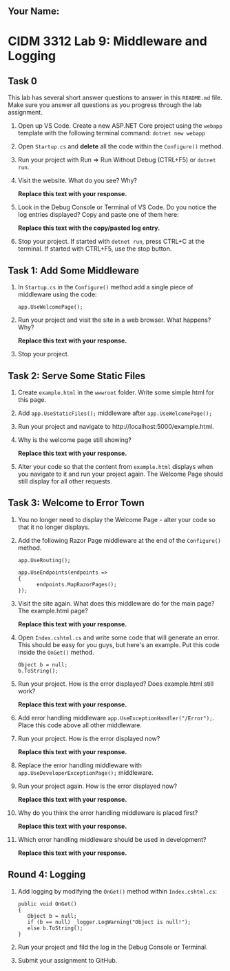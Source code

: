## Your Name:


# CIDM 3312 Lab 9: Middleware and Logging

## Task 0
This lab has several short answer questions to answer in this `README.md` file. Make sure you answer all questions as you progress through the lab assignment.

1. Open up VS Code. Create a new ASP.NET Core project using the `webapp` template with the following terminal command: `dotnet new webapp`

2. Open `Startup.cs` and **delete** all the code within the `Configure()` method.

3. Run your project with Run => Run Without Debug (CTRL+F5) or `dotnet run`.

4. Visit the website. What do you see? Why?

    **Replace this text with your response.**

5. Look in the Debug Console or Terminal of VS Code. Do you notice the log entries displayed? Copy and paste one of them here:

    **Replace this text with the copy/pasted log entry.**

6. Stop your project. If started with `dotnet run`, press CTRL+C at the terminal. If started with CTRL+F5, use the stop button.

## Task 1: Add Some Middleware
1. In `Startup.cs` in the `Configure()` method add a single piece of middleware using the code: 
    ```
    app.UseWelcomePage();
    ```

2. Run your project and visit the site in a web browser. What happens? Why?

    **Replace this text with your response.**

3. Stop your project.

## Task 2: Serve Some Static Files
1. Create `example.html` in the `wwwroot` folder. Write some simple html for this page.

2. Add `app.UseStaticFiles();` middleware after `app.UseWelcomePage();`

3. Run your project and navigate to http://localhost:5000/example.html.

4. Why is the welcome page still showing?

    **Replace this text with your response.**

5. Alter your code so that the content from `example.html` displays when you navigate to it and run your project again. The Welcome Page should still display for all other requests.

## Task 3: Welcome to Error Town
1. You no longer need to display the Welcome Page - alter your code so that it no longer displays.

2. Add the following Razor Page middleware at the end of the `Configure()` method.
   ```
   app.UseRouting();
   
   app.UseEndpoints(endpoints =>
   {
         endpoints.MapRazorPages();
   });
   ```

3. Visit the site again. What does this middleware do for the main page? The example.html page?

      **Replace this text with your response.**
      
4. Open `Index.cshtml.cs` and write some code that will generate an error. This should be easy for you guys, but here's an example. Put this code inside the `OnGet()` method.
   ```
   Object b = null;
   b.ToString();
   ```

5. Run your project. How is the error displayed? Does example.html still work?

      **Replace this text with your response.**
      
6. Add error handling middleware `app.UseExceptionHandler("/Error");`. Place this code above all other middleware.

7. Run your project. How is the error displayed now?

      **Replace this text with your response.**

8. Replace the error handling middleware with `app.UseDeveloperExceptionPage();` middleware.

9. Run your project again. How is the error displayed now?

      **Replace this text with your response.**

10. Why do you think the error handling middleware is placed first?

      **Replace this text with your response.**

11. Which error handling middleware should be used in development?

      **Replace this text with your response.**
 
## Round 4: Logging
1. Add logging by modifying the `OnGet()` method within `Index.cshtml.cs`:
   ```
   public void OnGet()
   {
      Object b = null;
      if (b == null) _logger.LogWarning("Object is null!");
      else b.ToString();
   }
   ```
   
2. Run your project and fild the log in the Debug Console or Terminal.

3. Submit your assignment to GitHub.
